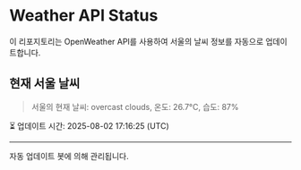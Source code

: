 
# Weather API Status

이 리포지토리는 OpenWeather API를 사용하여 서울의 날씨 정보를 자동으로 업데이트합니다.

## 현재 서울 날씨
> 서울의 현재 날씨: overcast clouds, 온도: 26.7°C, 습도: 87%

⏳ 업데이트 시간: 2025-08-02 17:16:25 (UTC)

---
자동 업데이트 봇에 의해 관리됩니다.
